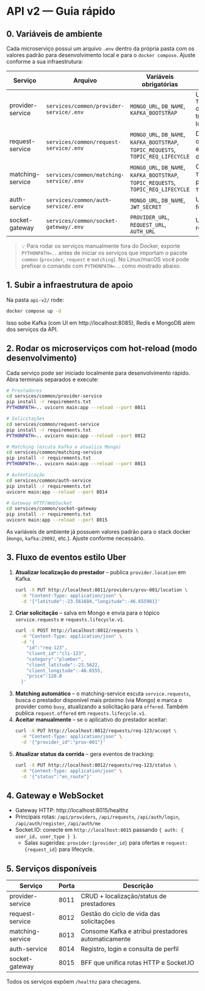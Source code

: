 # API v2 — Guia rápido

## 0. Variáveis de ambiente

Cada microserviço possui um arquivo `.env` dentro da própria pasta com os valores padrão para desenvolvimento local e para o `docker compose`. Ajuste conforme a sua infraestrutura:

| Serviço | Arquivo | Variáveis obrigatórias | Observações |
| ------- | ------- | ---------------------- | ----------- |
| provider-service | `services/common/provider-service/.env` | `MONGO_URL`, `DB_NAME`, `KAFKA_BOOTSTRAP` | Usa `TOPIC_PROV_LOCATION` opcionalmente para trocar o tópico de localização. |
| request-service | `services/common/request-service/.env` | `MONGO_URL`, `DB_NAME`, `KAFKA_BOOTSTRAP`, `TOPIC_REQUESTS`, `TOPIC_REQ_LIFECYCLE` | Define o tópico que o matching consome e o tópico de ciclo de vida. |
| matching-service | `services/common/matching-service/.env` | `MONGO_URL`, `DB_NAME`, `KAFKA_BOOTSTRAP`, `TOPIC_REQUESTS`, `TOPIC_REQ_LIFECYCLE` | Consome `TOPIC_REQUESTS` e publica em `TOPIC_REQ_LIFECYCLE`. |
| auth-service | `services/common/auth-service/.env` | `MONGO_URL`, `DB_NAME`, `JWT_SECRET` | Utilize um segredo forte em produção. |
| socket-gateway | `services/common/socket-gateway/.env` | `PROVIDER_URL`, `REQUEST_URL`, `AUTH_URL` | URLs internas para roteamento HTTP. |

> 💡 Para rodar os serviços manualmente fora do Docker, exporte `PYTHONPATH=..` antes de iniciar os serviços que importam o pacote `common` (`provider`, `request` e `matching`). No Linux/macOS você pode prefixar o comando com `PYTHONPATH=..` como mostrado abaixo.

## 1. Subir a infraestrutura de apoio

Na pasta `api-v2/` rode:

```bash
docker compose up -d
```

Isso sobe Kafka (com UI em http://localhost:8085), Redis e MongoDB além dos serviços da API.

## 2. Rodar os microserviços com hot-reload (modo desenvolvimento)

Cada serviço pode ser iniciado localmente para desenvolvimento rápido.
Abra terminais separados e execute:

```bash
# Prestadores
cd services/common/provider-service
pip install -r requirements.txt
PYTHONPATH=.. uvicorn main:app --reload --port 8011

# Solicitações
cd services/common/request-service
pip install -r requirements.txt
PYTHONPATH=.. uvicorn main:app --reload --port 8012

# Matching (escuta Kafka e atualiza Mongo)
cd services/common/matching-service
pip install -r requirements.txt
PYTHONPATH=.. uvicorn main:app --reload --port 8013

# Autenticação
cd services/common/auth-service
pip install -r requirements.txt
uvicorn main:app --reload --port 8014

# Gateway HTTP/WebSocket
cd services/common/socket-gateway
pip install -r requirements.txt
uvicorn main:app --reload --port 8015
```

As variáveis de ambiente já possuem valores padrão para o stack docker (`mongo`, `kafka:29092`, etc.). Ajuste conforme necessário.

## 3. Fluxo de eventos estilo Uber

1. **Atualizar localização do prestador** – publica `provider.location` em Kafka.
   ```bash
   curl -X PUT http://localhost:8011/providers/prov-001/location \
     -H "Content-Type: application/json" \
     -d '{"latitude":-23.561684,"longitude":-46.655981}'
   ```
2. **Criar solicitação** – salva em Mongo e envia para o tópico `service.requests` e `requests.lifecycle.v1`.
   ```bash
   curl -X POST http://localhost:8012/requests \
     -H "Content-Type: application/json" \
     -d '{
       "id":"req-123",
       "client_id":"cli-123",
       "category":"plumber",
       "client_latitude":-23.5622,
       "client_longitude":-46.6555,
       "price":120.0
     }'
   ```
3. **Matching automático** – o matching-service escuta `service.requests`, busca o prestador disponível mais próximo (via Mongo) e marca o provider como `busy`, atualizando a solicitação para `offered`. Também publica `request.offered` em `requests.lifecycle.v1`.
4. **Aceitar manualmente** – se o aplicativo do prestador aceitar:
   ```bash
   curl -X PUT http://localhost:8012/requests/req-123/accept \
     -H "Content-Type: application/json" \
     -d '{"provider_id":"prov-001"}'
   ```
5. **Atualizar status da corrida** – gera eventos de tracking:
   ```bash
   curl -X PUT http://localhost:8012/requests/req-123/status \
     -H "Content-Type: application/json" \
     -d '{"status":"en_route"}'
   ```

## 4. Gateway e WebSocket

- Gateway HTTP: http://localhost:8015/healthz
- Principais rotas: `/api/providers`, `/api/requests`, `/api/auth/login`, `/api/auth/register`, `/api/auth/me`
- Socket.IO: conecte em `http://localhost:8015` passando `{ auth: { user_id, user_type } }`.
  - Salas sugeridas: `provider:{provider_id}` para ofertas e `request:{request_id}` para lifecycle.

## 5. Serviços disponíveis

| Serviço            | Porta | Descrição                                        |
| ------------------ | ----- | ------------------------------------------------ |
| provider-service   | 8011  | CRUD + localização/status de prestadores         |
| request-service    | 8012  | Gestão do ciclo de vida das solicitações         |
| matching-service   | 8013  | Consome Kafka e atribui prestadores automaticamente |
| auth-service       | 8014  | Registro, login e consulta de perfil             |
| socket-gateway     | 8015  | BFF que unifica rotas HTTP e Socket.IO           |

Todos os serviços expõem `/healthz` para checagens.
